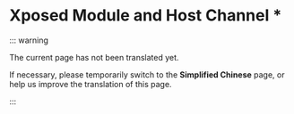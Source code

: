 # Xposed Module and Host Channel *

::: warning

The current page has not been translated yet.

If necessary, please temporarily switch to the **Simplified Chinese** page, or help us improve the translation of this page.

:::